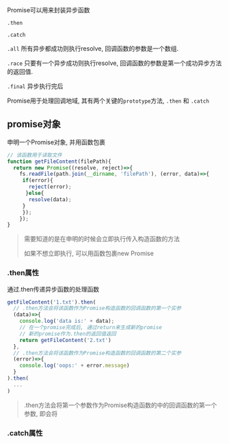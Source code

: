 Promise可以用来封装异步函数

`.then`

`.catch`

`.all` 所有异步都成功则执行resolve, 回调函数的参数是一个数组.

`.race` 只要有一个异步成功则执行resolve, 回调函数的参数是第一个成功异步方法的返回值.

`.final` 异步执行完后

Promise用于处理回调地域, 其有两个关键的`prototype`方法, `.then` 和 `.catch`

## promise对象

申明一个Promise对象, 并用函数包裹

```js
// 该函数用于读取文件
function getFileContent(filePath){
  return new Promise((resolve, reject)=>{
  	fs.readFile(path.join(__dirname, 'filePath'), (error, data)=>{
   	 if(error){
   	   reject(error);
  	  }else{
   	   resolve(data);
   	 }
 	 });
	});
}
```

> 需要知道的是在申明的时候会立即执行传入构造函数的方法
>
> 如果不想立即执行, 可以用函数包裹new Promise



### .then属性

通过.then传递异步函数的处理函数

```js
getFileContent('1.txt').then(
  // .then方法会将该函数作为Promise构造函数的回调函数的第一个实参
  (data)=>{
    console.log('data is:' + data);
    // 在一个promise完成后, 通过return来生成新的promise
    // 新的promise作为.then的返回值返回
    return getFileContent('2.txt')
  },
  // .then方法会将该函数作为Promise构造函数的回调函数的第二个实参
  (error)=>{
    console.log('oops:' + error.message)
  }
).then(
  ...
)
```

> .then方法会将第一个参数作为Promise构造函数的中的回调函数的第一个参数, 即会将



### .catch属性